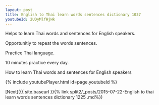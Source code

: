 ```yaml
---
layout: post
title: English to Thai learn words sentences dictionary 1037 
youtubeId: 2UDyMlfHjHk
---
```

 
 
Helps to learn Thai words and sentences for English speakers.

Opportunitiy to repeat the words sentences. 

Practice Thai language. 
 
10 minutes practice every day. 
 
How to learn Thai words and sentences for English speakers 
 
{% include youtubePlayer.html id=page.youtubeId %}
 
 
[Next]({{ site.baseurl }}{% link  split2/_posts/2015-07-22-English to thai learn words sentences dictionary 1225 .md%})
 
